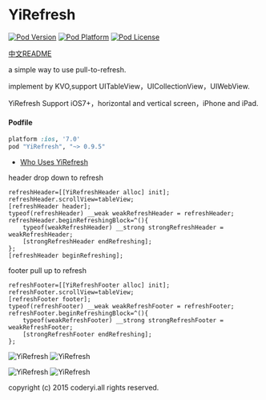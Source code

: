 # YiRefresh
[![Pod Version](http://img.shields.io/cocoapods/v/YiRefresh.svg?style=flat)](http://cocoadocs.org/docsets/YiRefresh/)
[![Pod Platform](http://img.shields.io/cocoapods/p/YiRefresh.svg?style=flat)](http://cocoadocs.org/docsets/YiRefresh/)
[![Pod License](http://img.shields.io/cocoapods/l/YiRefresh.svg?style=flat)](https://opensource.org/licenses/MIT)

[中文README](https://github.com/coderyi/YiRefresh/blob/master/README_Chinese.md)

a simple way to use pull-to-refresh.

implement by KVO,support UITableView，UICollectionView，UIWebView.

YiRefresh Support iOS7+，horizontal and vertical screen，iPhone and iPad.

#### Podfile

```ruby
platform :ios, '7.0'
pod "YiRefresh", "~> 0.9.5"
```

- [Who Uses YiRefresh](https://github.com/coderyi/YiRefresh/wiki/Who-Uses-YiRefresh)

header drop down to refresh

    refreshHeader=[[YiRefreshHeader alloc] init];
    refreshHeader.scrollView=tableView;
    [refreshHeader header];
    typeof(refreshHeader) __weak weakRefreshHeader = refreshHeader;
    refreshHeader.beginRefreshingBlock=^(){
        typeof(weakRefreshHeader) __strong strongRefreshHeader = weakRefreshHeader;
        [strongRefreshHeader endRefreshing];
    };
    [refreshHeader beginRefreshing];
    
footer pull up to refresh

    refreshFooter=[[YiRefreshFooter alloc] init];
    refreshFooter.scrollView=tableView;
    [refreshFooter footer];
    typeof(refreshFooter) __weak weakRefreshFooter = refreshFooter;
    refreshFooter.beginRefreshingBlock=^(){
        typeof(weakRefreshFooter) __strong strongRefreshFooter = weakRefreshFooter;
        [strongRefreshFooter endRefreshing];
    };
    
![YiRefresh](http://7u2k5i.com1.z0.glb.clouddn.com/github_yirefreshtable.gif?imageMogr2/thumbnail/370x662!) 
![YiRefresh](http://7u2k5i.com1.z0.glb.clouddn.com/github_yirefreshtable1.gif?imageMogr2/thumbnail/!50p) 



![YiRefresh](http://7u2k5i.com1.z0.glb.clouddn.com/github_yirefreshcollection1.gif?imageMogr2/thumbnail/!50p) 
![YiRefresh](http://7u2k5i.com1.z0.glb.clouddn.com/github_yirefreshcollection2.gif?imageMogr2/thumbnail/!50p) 


copyright (c) 2015 coderyi.all rights reserved.


